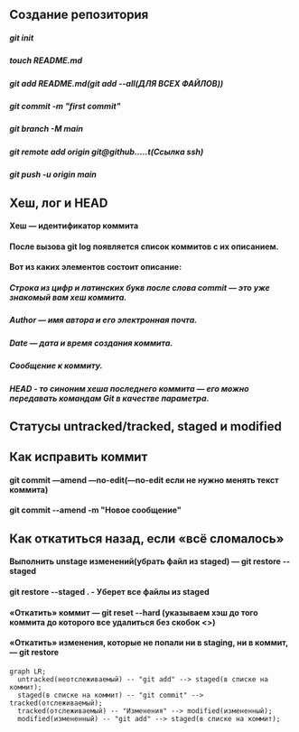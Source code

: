 ## Создание репозитория
##### git init
##### touch README.md
##### git add README.md(git add --all(ДЛЯ ВСЕХ ФАЙЛОВ))
##### git commit -m "first commit"
##### git branch -M main
##### git remote add origin git@github.....t(Ссылка ssh)
##### git push -u origin main
## Хеш, лог и HEAD
#### Хеш — идентификатор коммита
#### После вызова git log появляется список коммитов с их описанием.
#### Вот из каких элементов состоит описание:
##### Строка из цифр и латинских букв после слова commit — это уже знакомый вам хеш коммита.
##### Author — имя автора и его электронная почта.
##### Date — дата и время создания коммита.
##### Сообщение к коммиту.
##### HEAD - то синоним хеша последнего коммита — его можно передавать командам Git в качестве параметра.
## Статусы untracked/tracked, staged и modified
## Как исправить коммит
#### git commit —amend —no-edit(—no-edit если не нужно менять текст коммита)
#### git commit --amend -m "Новое сообщение"
## Как откатиться назад, если «всё сломалось»
#### Выполнить unstage изменений(убрать файл из staged) — git restore --staged <file> 
#### git restore --staged .  - Уберет все файлы из staged
#### «Откатить» коммит — git reset --hard <commit hash>(указываем хэш до того коммита до которого все удалиться без скобок <>)
#### «Откатить» изменения, которые не попали ни в staging, ни в коммит, — git restore <file>
```mermaid
graph LR;
  untracked(неотслеживаемый) -- "git add" --> staged(в списке на коммит);
  staged(в списке на коммит) -- "git commit" --> tracked(отслеживаемый);
  tracked(отслеживаемый) -- "Изменения" --> modified(измененный);
  modified(измененный) -- "git add" --> staged(в списке на коммит);
